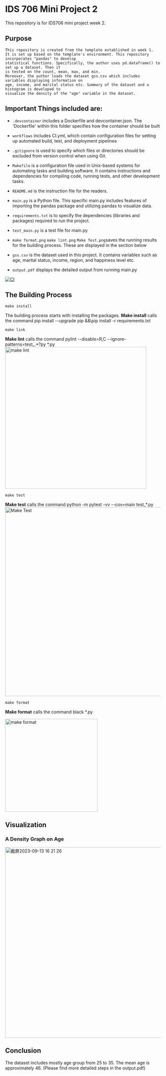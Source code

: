 # IDS 706 Mini Project 2

This repository is for IDS706 mini project week 2. 



## Purpose 
    This repository is created from the template established in week 1. 
    It is set up based on the template's environment. This repository incorporates "pandas" to develop 
    statistical functions. Specifically, the author uses pd.dataframe() to set up a dataset. Then it 
    is tested on the count, mean, max, and min. 
    Moreover, the author loads the dataset gss.csv which includes variables displaying information on 
    age, income, and marital status etc. Summary of the dataset and a histogram is developed to 
    visualize the density of the "age" variable in the dataset.

## Important Things included are:
- ``.devcontainer`` includes a Dockerfile and devcontainer.json.
                The 'Dockerfile' within this folder specifies how the container should be built

- ``workflows`` includes CI.yml, which contain configuration files for setting up automated build, test, and deployment pipelines

- ``.gitignore`` is used to specify which files or directories should be excluded from version control when using Git.

- ``Makefile`` is a configuration file used in Unix-based systems for automating tasks and building software. It contains instructions and dependencies for compiling code, running tests, and other development tasks.

- ``README.md`` is the instruction file for the readers.

- ``main.py`` is a Python file. This specific main.py includes features of importing the pandas package and utilizing pandas to visualize data. 

- ``requirements.txt`` is to specify the dependencies (libraries and packages) required to run the project.

- ``test_main.py`` is a test file for main.py

- ``make format.png`` ``make lint.png`` ``Make Test.png``saves the running results for the building process. These are displayed in the section below
  
- ``gss.csv`` is the dataset used in this project. It contains variables such as age, marital status, income, region, and happiness level etc.
  
- ``output.pdf`` displays the detailed output from running main.py

[![CI](https://github.com/nogibjj/KellyTong_miniproject2/actions/workflows/CI.yml/badge.svg)](https://github.com/nogibjj/KellyTong_miniproject2/actions/workflows/CI.yml)

## The Building Process

`make install`

The building process starts with installing the packages. 
**Make install** calls the command pip install --upgrade pip &&\pip install -r requirements.txt

`make link`

**Make lint** calls the command pylint --disable=R,C --ignore-patterns=test_.*?py *.py
<img width="457" alt="make lint" src="https://github.com/Kelly0604/miniproject2/assets/142815940/39a19764-a6cc-4eaa-977f-7433b8915dad">

`make test`

**Make test** calls the command python -m pytest -vv --cov=main test_*.py
<img width="609" alt="Make Test" src="https://github.com/nogibjj/KellyTong_miniproject2/assets/142815940/1d5eb1de-c0f7-4459-97bb-cae51ea621aa">


`make format`

**Make format** calls the command black *.py


<img width="299" alt="make format" src="https://github.com/Kelly0604/miniproject2/assets/142815940/41df08ca-d8f7-4b62-b88b-1f39f1a7d858">

## Visualization
### A Density Graph on Age
<img width="614" alt="截屏2023-09-13 16 21 26" src="https://github.com/nogibjj/KellyTong_miniproject2/assets/142815940/bf314b8b-19ec-461a-9faa-f532fb254102">

## Conclusion
The dataset includes mostly age group from 25 to 35. The mean age is approximately 46. 
(Please find more detailed steps in the output.pdf)


